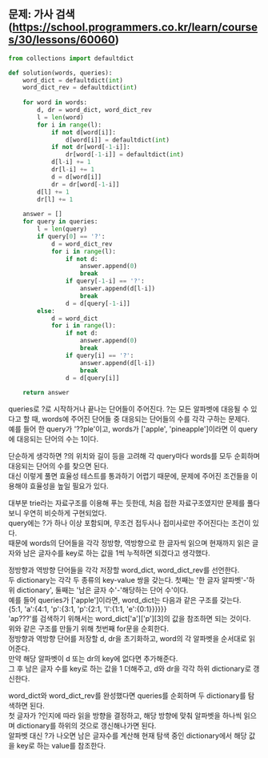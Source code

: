 ## 문제: 가사 검색 (https://school.programmers.co.kr/learn/courses/30/lessons/60060)
```python
from collections import defaultdict

def solution(words, queries):    
    word_dict = defaultdict(int)
    word_dict_rev = defaultdict(int)
    
    for word in words:
        d, dr = word_dict, word_dict_rev
        l = len(word)
        for i in range(l):
            if not d[word[i]]:
                d[word[i]] = defaultdict(int)
            if not dr[word[-1-i]]:
                dr[word[-1-i]] = defaultdict(int)
            d[l-i] += 1
            dr[l-i] += 1
            d = d[word[i]]
            dr = dr[word[-1-i]]
        d[l] += 1
        dr[l] += 1
    
    answer = []
    for query in queries:
        l = len(query)
        if query[0] == '?':
            d = word_dict_rev
            for i in range(l):
                if not d:
                    answer.append(0)
                    break
                if query[-1-i] == '?':
                    answer.append(d[l-i])
                    break
                d = d[query[-1-i]]
        else:
            d = word_dict
            for i in range(l):
                if not d:
                    answer.append(0)
                    break
                if query[i] == '?':
                    answer.append(d[l-i])
                    break
                d = d[query[i]]
    
    return answer
```
queries로 ?로 시작하거나 끝나는 단어들이 주어진다. ?는 모든 알파벳에 대응될 수 있다고 할 때, words에 주어진 단어들 중 대응되는 단어들의 수를 각각 구하는 문제다.  
예를 들어 한 query가 '??ple'이고, words가 ['apple', 'pineapple']이라면 이 query에 대응되는 단어의 수는 1이다.  

단순하게 생각하면 ?의 위치와 길이 등을 고려해 각 query마다 words를 모두 순회하며 대응되는 단어의 수를 찾으면 된다.  
대신 이렇게 풀면 효율성 테스트를 통과하기 어렵기 때문에, 문제에 주어진 조건들을 이용해야 효율성을 높일 필요가 있다.  

대부분 trie라는 자료구조를 이용해 푸는 듯한데, 처음 접한 자료구조였지만 문제를 풀다보니 우연히 비슷하게 구현되었다.  
query에는 ?가 하나 이상 포함되며, 무조건 접두사나 접미사로만 주어진다는 조건이 있다.  
때문에 words의 단어들을 각각 정방향, 역방향으로 한 글자씩 읽으며 현재까지 읽은 글자와 남은 글자수를 key로 하는 값을 1씩 누적하면 되겠다고 생각했다.  

정방향과 역방향 단어들을 각각 저장할 word_dict, word_dict_rev를 선언한다.  
두 dictionary는 각각 두 종류의 key-value 쌍을 갖는다. 첫째는 '한 글자 알파벳'-'하위 dictionary', 둘째는 '남은 글자 수'-'해당하는 단어 수'이다.  
예를 들어 queries가 ['apple']이라면, word_dict는 다음과 같은 구조를 갖는다.  
{5:1, 'a':{4:1, 'p':{3:1, 'p':{2:1, 'l':{1:1, 'e':{0:1}}}}}}  
'ap???'를 검색하기 위해서는 word_dict['a']['p'][3]의 값을 참조하면 되는 것이다.  
위와 같은 구조를 만들기 위해 첫번째 for문을 순회한다.  
정방향과 역방향 단어를 저장할 d, dr을 초기화하고, word의 각 알파벳을 순서대로 읽어준다.  
만약 해당 알파벳이 d 또는 dr의 key에 없다면 추가해준다.  
그 후 남은 글자 수를 key로 하는 값을 1 더해주고, d와 dr을 각각 하위 dictionary로 갱신한다.  

word_dict와 word_dict_rev를 완성했다면 queries를 순회하며 두 dictionary를 탐색하면 된다.  
첫 글자가 ?인지에 따라 읽을 방향을 결정하고, 해당 방향에 맞춰 알파벳을 하나씩 읽으며 dictionary를 하위의 것으로 갱신해나가면 된다.  
알파벳 대신 ?가 나오면 남은 글자수를 계산해 현재 탐색 중인 dictionary에서 해당 값을 key로 하는 value를 참조한다.  
